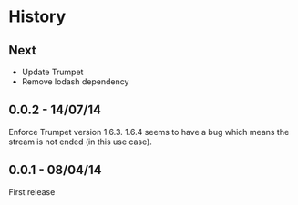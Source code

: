 # History

## Next
- Update Trumpet
- Remove lodash dependency

## 0.0.2 - 14/07/14
Enforce Trumpet version 1.6.3. 1.6.4 seems to have a bug which means the stream is not ended (in this use case).

## 0.0.1 - 08/04/14
First release
